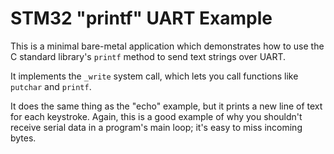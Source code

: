 # STM32 "printf" UART Example

This is a minimal bare-metal application which demonstrates how to use the C standard library's `printf` method to send text strings over UART.

It implements the `_write` system call, which lets you call functions like `putchar` and `printf`.

It does the same thing as the "echo" example, but it prints a new line of text for each keystroke. Again, this is a good example of why you shouldn't receive serial data in a program's main loop; it's easy to miss incoming bytes.
